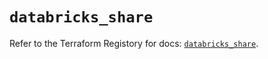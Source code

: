 # `databricks_share`

Refer to the Terraform Registory for docs: [`databricks_share`](https://registry.terraform.io/providers/databricks/databricks/1.25.0/docs/resources/share).
